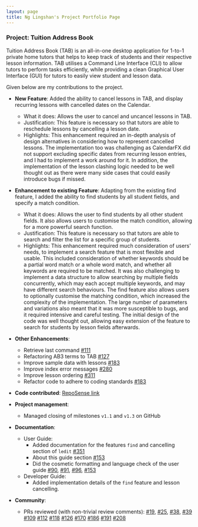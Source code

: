 ```yaml
---
layout: page
title: Ng Lingshan's Project Portfolio Page
---
```


### Project: Tuition Address Book

Tuition Address Book (TAB) is an all-in-one desktop application for 1-to-1 private home tutors that helps to keep track of students and their respective lesson information. TAB utilises a Command Line Interface (CLI) to allow tutors to perform tasks efficiently, while providing a clean Graphical User Interface (GUI) for tutors to easily view student and lesson data.

Given below are my contributions to the project.

* **New Feature**: Added the ability to cancel lessons in TAB, and display recurring lessons with cancelled dates on the Calendar.
  * What it does: Allows the user to cancel and uncancel lessons in TAB.
  * Justification: This feature is necessary so that tutors are able to reschedule lessons by cancelling a lesson date.
  * Highlights: This enhancement required an in-depth analysis of design alternatives in considering how to represent cancelled lessons. The implementation too was challenging as CalendarFX did not support excluding specific dates from recurring lesson entries, and I had to implement a work around for it. In addition, the implementation of the lesson clashing logic needed to be well thought out as there were many side cases that could easily introduce bugs if missed.

* **Enhancement to existing Feature**: Adapting from the existing find feature, I added the ability to find students by all student fields, and specify a match condition. 
  * What it does: Allows the user to find students by all other student fields. It also allows users to customise the match condition, allowing for a more powerful search function.
  * Justification: This feature is necessary so that tutors are able to search and filter the list for a specific group of students.
  * Highlights: This enhancement required much consideration of users' needs, to implement a search feature that is most flexible and usable. This included consideration of whether keywords should be a partial word match or a whole word match, and whether all keywords are required to be matched. It was also challenging to implement a data structure to allow searching by multiple fields concurrently, which may each accept multiple keywords, and may have different search behaviours. The find feature also allows users to optionally customise the matching condition, which increased the complexity of the implementation. The large number of parameters and variations also meant that it was more susceptible to bugs, and it required intensive and careful testing. The initial design of the code was well thought out, allowing easy extension of the feature to search for students by lesson fields afterwards.
  
* **Other Enhancements**:
  * Retrieve last command [\#111](https://github.com/AY2122S1-CS2103T-F13-3/tp/pull/111)
  * Refactoring AB3 terms to TAB [\#127](https://github.com/AY2122S1-CS2103T-F13-3/tp/pull/127)
  * Improve sample data with lessons [\#183](https://github.com/AY2122S1-CS2103T-F13-3/tp/pull/183)
  * Improve index error messages [\#280](https://github.com/AY2122S1-CS2103T-F13-3/tp/pull/280)
  * Improve lesson ordering [\#311](https://github.com/AY2122S1-CS2103T-F13-3/tp/pull/311)
  * Refactor code to adhere to coding standards [\#183](https://github.com/AY2122S1-CS2103T-F13-3/tp/pull/183)

* **Code contributed**: [RepoSense link](https://nus-cs2103-ay2122s1.github.io/tp-dashboard/?search=lingshan&sort=groupTitle&sortWithin=title&since=2021-09-17&timeframe=commit&mergegroup=&groupSelect=groupByRepos&breakdown=false&tabOpen=true&tabType=authorship&tabAuthor=lingshanng&tabRepo=AY2122S1-CS2103T-F13-3%2Ftp%5Bmaster%5D&authorshipIsMergeGroup=false&authorshipFileTypes=docs~functional-code~test-code~other&authorshipIsBinaryFileTypeChecked=false)

* **Project management**:
  * Managed closing of milestones `v1.1` and `v1.3` on GitHub

* **Documentation**:
  * User Guide:
    * Added documentation for the features `find` and cancelling section of `ledit` [\#351](https://github.com/AY2122S1-CS2103T-F13-3/tp/pull/351)
    * About this guide section [\#153](https://github.com/AY2122S1-CS2103T-F13-3/tp/pull/153)  
    * Did the cosmetic formatting and language check of the user guide [\#90](https://github.com/AY2122S1-CS2103T-F13-3/tp/pull/90), [\#91](https://github.com/AY2122S1-CS2103T-F13-3/tp/pull/91), [\#96](https://github.com/AY2122S1-CS2103T-F13-3/tp/pull/96), [\#153](https://github.com/AY2122S1-CS2103T-F13-3/tp/pull/153)
  * Developer Guide:
    * Added implementation details of the `find` feature and lesson cancelling.
  
* **Community**:
  * PRs reviewed (with non-trivial review comments): 
    [\#19](https://github.com/AY2122S1-CS2103T-F13-3/tp/pull/19), 
    [\#25](https://github.com/AY2122S1-CS2103T-F13-3/tp/pull/25), 
    [\#38](https://github.com/AY2122S1-CS2103T-F13-3/tp/pull/38),
    [\#39](https://github.com/AY2122S1-CS2103T-F13-3/tp/pull/39)
    [\#109](https://github.com/AY2122S1-CS2103T-F13-3/tp/pull/109)
    [\#112](https://github.com/AY2122S1-CS2103T-F13-3/tp/pull/112)
    [\#118](https://github.com/AY2122S1-CS2103T-F13-3/tp/pull/118)
    [\#126](https://github.com/AY2122S1-CS2103T-F13-3/tp/pull/126)
    [\#170](https://github.com/AY2122S1-CS2103T-F13-3/tp/pull/170)
    [\#186](https://github.com/AY2122S1-CS2103T-F13-3/tp/pull/186)
    [\#191](https://github.com/AY2122S1-CS2103T-F13-3/tp/pull/191)
    [\#208](https://github.com/AY2122S1-CS2103T-F13-3/tp/pull/208)

